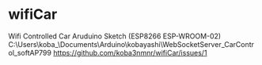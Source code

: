 # wifiCar
Wifi Controlled Car Aruduino Sketch (ESP8266 ESP-WROOM-02)
C:\Users\koba_\Documents\Arduino\kobayashi\WebSocketServer_CarControl_softAP799
https://github.com/koba3nmnr/wifiCar/issues/1
